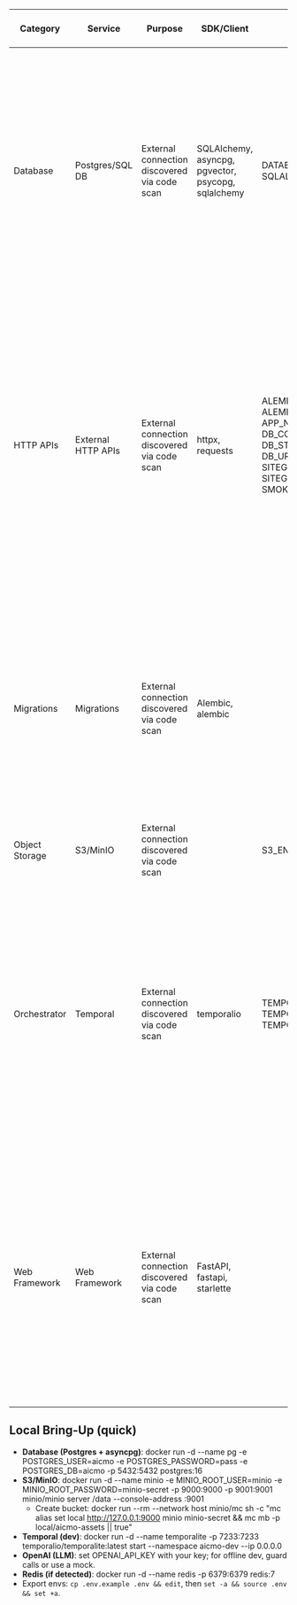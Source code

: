 | Category | Service | Purpose | SDK/Client | Required ENV | Optional ENV | Secrets | Least-Privilege Notes | Local Mock | Code Refs |
|---|---|---|---|---|---|---|---|---|---|
| Database | Postgres/SQL DB | External connection discovered via code scan | SQLAlchemy, asyncpg, pgvector, psycopg, sqlalchemy | DATABASE_URL, SQLALCHEMY_URL |  |  |  | See checklist | .github/workflows/ci-lite.yml:103, .github/workflows/ci-lite.yml:149, .github/workflows/ci-lite.yml:202, .github/workflows/ci-lite.yml:208, .github/workflows/ci-lite.yml:241, .github/workflows/ci-lite.yml:264, .github/workflows/ci-lite.yml:70, .github/workflows/ci.yml:103, .github/workflows/ci.yml:110, .github/workflows/ci.yml:111, .github/workflows/ci.yml:164, .github/workflows/ci.yml:166, .github/workflows/ci.yml:184, .github/workflows/ci.yml:188, .github/workflows/ci.yml:194, .github/workflows/ci.yml:195, .github/workflows/ci.yml:210, backend/alembic.ini:5, backend/alembic.ini:8, backend/alembic/README.md:3, backend/alembic/env.py:12, backend/alembic/env.py:131, backend/alembic/env.py:139, backend/alembic/env.py:143, backend/alembic/env.py:46, backend/alembic/env.py:67, backend/alembic/env.py:69, backend/alembic/env.py:73, backend/alembic/env.py:75, backend/alembic/env.py:76 |
| HTTP APIs | External HTTP APIs | External connection discovered via code scan | httpx, requests | ALEMBIC_CONFIG, ALEMBIC_OFFLINE, APP_NAME, DB_CONNECT_TIMEOUT, DB_STARTUP_RETRY_SECS, DB_URL, SITEGEN_ENABLED, SITEGEN_TASK_QUEUE, SMOKE_SKIP |  |  |  | See checklist | .github/workflows/ci.yml:146, backend/alembic/check_single_head.py:6, backend/alembic/env.py:121, backend/alembic/env.py:131, backend/alembic/env.py:166, backend/api/sitegen.py:18, backend/core/config.py:11, backend/core/config.py:12, backend/core/config.py:13, backend/core/config.py:14, backend/db/session.py:31, backend/modules/copyhook/tests/test_copyhook_v2.py:2, backend/modules/copyhook/tests/test_copyhook_v2.py:33, backend/modules/copyhook/tests/test_copyhook_v2.py:8, backend/modules/sitegen/routes.py:26, backend/modules/taste/router.py:28, backend/modules/taste/router.py:37, backend/modules/visualgen/tests/test_visualgen_v2.py:19, backend/modules/visualgen/tests/test_visualgen_v2.py:3, backend/tests/test_health_endpoints.py:2, backend/tests/test_health_endpoints.py:29, backend/tests/test_health_endpoints.py:8, backend/tests/test_metrics_endpoint.py:2, backend/tests/test_metrics_endpoint.py:9, backend/tests/test_models_asset.py:9, backend/tests/test_sitegen_toggle.py:7, backend/tests/test_taste_endpoints_integration.py:15, backend/tests/test_taste_endpoints_integration.py:26, backend/tests/test_taste_endpoints_integration.py:3, backend/tests/test_taste_endpoints_integration.py:41 |
| Migrations | Migrations | External connection discovered via code scan | Alembic, alembic |  |  |  |  | See checklist | .github/workflows/ci-lite.yml:156, .github/workflows/ci-lite.yml:159, .github/workflows/ci-lite.yml:167, .github/workflows/ci-lite.yml:175, .github/workflows/ci-lite.yml:176, .github/workflows/ci-lite.yml:177, .github/workflows/ci-lite.yml:181, .github/workflows/ci-lite.yml:182, .github/workflows/ci-lite.yml:184, .github/workflows/ci-lite.yml:185, .github/workflows/ci-lite.yml:189, .github/workflows/ci-lite.yml:217, .github/workflows/ci-lite.yml:221, .github/workflows/ci-lite.yml:222, .github/workflows/ci-lite.yml:223, .github/workflows/ci-lite.yml:231, .github/workflows/ci-lite.yml:258, .github/workflows/ci-lite.yml:266, .github/workflows/ci-lite.yml:272, .github/workflows/ci-lite.yml:280, .github/workflows/ci-lite.yml:284, .github/workflows/ci-lite.yml:292, .github/workflows/ci-lite.yml:293, .github/workflows/ci-lite.yml:294, .github/workflows/ci-lite.yml:296, .github/workflows/ci-lite.yml:312, .github/workflows/ci-lite.yml:313, .github/workflows/ci-lite.yml:32, .github/workflows/ci-lite.yml:322, .github/workflows/ci-lite.yml:339 |
| Object Storage | S3/MinIO | External connection discovered via code scan |  | S3_ENDPOINT |  |  |  | See checklist | backend/modules/copyhook/api/router.py:131, backend/modules/copyhook/api/router.py:160, backend/modules/visualgen/api/router.py:163, backend/tests/tools/test_inventory_script.py:21 |
| Orchestrator | Temporal | External connection discovered via code scan | temporalio | TEMPORAL_ADDRESS, TEMPORAL_E2E, TEMPORAL_NAMESPACE |  |  |  | See checklist | backend/api/sitegen.py:11, backend/api/sitegen.py:17, backend/minimal_tests/test_temporal_smoke.py:12, backend/minimal_tests/test_temporal_smoke.py:14, backend/minimal_tests/test_temporal_smoke.py:15, backend/minimal_tests/test_temporal_smoke.py:9, backend/routers/sitegen.py:12, backend/routers/sitegen.py:13, backend/routers/sitegen.py:4, backend/routers/workflows.py:13, backend/routers/workflows.py:14, backend/routers/workflows.py:5, backend/sitegen/worker.py:10, backend/sitegen/worker.py:4, backend/sitegen/worker.py:5, backend/sitegen/worker.py:9, backend/sitegen/workflows.py:3, backend/tests/test_workflows_mocked.py:45, backend/tests/test_workflows_mocked.py:46, docker/temporal-compose.clean.yml:19, docker/temporal-compose.clean.yml:36, docker/temporal-compose.clean.yml:60, docker/temporal-compose.clean.yml:69, docker/temporal-compose.yml:19, docker/temporal-compose.yml:36, docker/temporal-compose.yml:61, docker/temporal-compose.yml:70 |
| Web Framework | Web Framework | External connection discovered via code scan | FastAPI, fastapi, starlette |  |  |  |  | See checklist | backend/api/sitegen.py:7, backend/app.py:29, backend/app.py:47, backend/app.py:5, backend/app.py:6, backend/app.py:7, backend/app/main.py:1, backend/db/session.py:118, backend/main.py:1, backend/main.py:4, backend/minimal_app/main.py:1, backend/minimal_app/main.py:3, backend/minimal_tests/test_minimal.py:1, backend/modules/copyhook/api/router.py:1, backend/modules/copyhook/api/router.py:13, backend/modules/sitegen/routes.py:2, backend/modules/taste/router.py:121, backend/modules/taste/router.py:124, backend/modules/taste/router.py:6, backend/modules/visualgen/api/router.py:1, backend/routers/deployments.py:3, backend/routers/health.py:1, backend/routers/health.py:2, backend/routers/sitegen.py:3, backend/routers/sitegen_draft.py:1, backend/routers/sites.py:1, backend/routers/sites_compat.py:1, backend/routers/test.py:1, backend/routers/workflows.py:3, backend/routers/workflows.py:92 |

## Local Bring-Up (quick)
- **Database (Postgres + asyncpg)**: docker run -d --name pg -e POSTGRES_USER=aicmo -e POSTGRES_PASSWORD=pass -e POSTGRES_DB=aicmo -p 5432:5432 postgres:16
- **S3/MinIO**: docker run -d --name minio -e MINIO_ROOT_USER=minio -e MINIO_ROOT_PASSWORD=minio-secret -p 9000:9000 -p 9001:9001 minio/minio server /data --console-address :9001
  - Create bucket: docker run --rm --network host minio/mc sh -c "mc alias set local http://127.0.0.1:9000 minio minio-secret && mc mb -p local/aicmo-assets || true"
- **Temporal (dev)**: docker run -d --name temporalite -p 7233:7233 temporalio/temporalite:latest start --namespace aicmo-dev --ip 0.0.0.0
- **OpenAI (LLM)**: set OPENAI_API_KEY with your key; for offline dev, guard calls or use a mock.
- **Redis (if detected)**: docker run -d --name redis -p 6379:6379 redis:7
- Export envs: `cp .env.example .env && edit`, then `set -a && source .env && set +a`.
